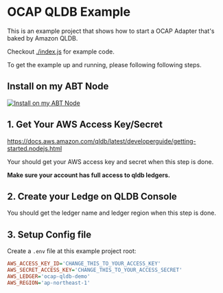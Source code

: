 # OCAP QLDB Example

This is an example project that shows how to start a OCAP Adapter that's baked by Amazon QLDB.

Checkout [./index.js](./index.js) for example code.

To get the example up and running, please following following steps.

## Install on my ABT Node

[![Install on my ABT Node](https://raw.githubusercontent.com/blocklet/development-guide/main/assets/install_on_abtnode.svg)](https://install.arcblock.io/?action=blocklet-install&meta_url=https%3A%2F%2Fgithub.com%2Fblocklet%2Focap-qldb-example%2Freleases%2Fdownload%2F0.6.4%2Fblocklet.json)

## 1. Get Your AWS Access Key/Secret

https://docs.aws.amazon.com/qldb/latest/developerguide/getting-started.nodejs.html

Your should get your AWS access key and secret when this step is done.

**Make sure your account has full access to qldb ledgers.**

## 2. Create your Ledge on QLDB Console

You should get the ledger name and ledger region when this step is done.

## 3. Setup Config file

Create a `.env` file at this example project root:

```ini
AWS_ACCESS_KEY_ID='CHANGE_THIS_TO_YOUR_ACCESS_KEY'
AWS_SECRET_ACCESS_KEY='CHANGE_THIS_TO_YOUR_ACCESS_SECRET'
AWS_LEDGER='ocap-qldb-demo'
AWS_REGION='ap-northeast-1'
```
